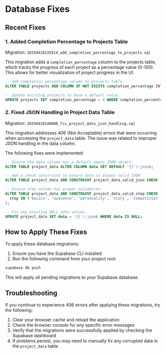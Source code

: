 # Database Fixes

## Recent Fixes

### 1. Added Completion Percentage to Projects Table

Migration: `20250418135914_add_completion_percentage_to_projects.sql`

This migration adds a `completion_percentage` column to the projects table, which tracks the progress of each project as a percentage value (0-100). This allows for better visualization of project progress in the UI.

```sql
-- Add completion_percentage column to projects table
ALTER TABLE projects ADD COLUMN IF NOT EXISTS completion_percentage INTEGER DEFAULT 0;

-- Update existing projects to have a default value
UPDATE projects SET completion_percentage = 0 WHERE completion_percentage IS NULL;
```

### 2. Fixed JSON Handling in Project Data Table

Migration: `20250418140000_fix_project_data_json_handling.sql`

This migration addresses 406 (Not Acceptable) errors that were occurring when accessing the `project_data` table. The issue was related to improper JSON handling in the data column.

The following fixes were implemented:

```sql
-- Ensure the data column has a default empty JSON object
ALTER TABLE project_data ALTER COLUMN data SET DEFAULT '{}'::jsonb;

-- Add a check constraint to ensure data is always valid JSON
ALTER TABLE project_data ADD CONSTRAINT project_data_valid_json CHECK (data IS NULL OR jsonb_typeof(data) = 'object');

-- Ensure step column has proper validation
ALTER TABLE project_data ADD CONSTRAINT project_data_valid_step CHECK (
  step IN ('basics', 'audience', 'personality', 'story', 'competition', 'aesthetics', 'results')
);

-- Fix any existing NULL data values
UPDATE project_data SET data = '{}'::jsonb WHERE data IS NULL;
```

## How to Apply These Fixes

To apply these database migrations:

1. Ensure you have the Supabase CLI installed
2. Run the following command from your project root:

```bash
supabase db push
```

This will apply all pending migrations to your Supabase database.

## Troubleshooting

If you continue to experience 406 errors after applying these migrations, try the following:

1. Clear your browser cache and reload the application
2. Check the browser console for any specific error messages
3. Verify that the migrations were successfully applied by checking the Supabase dashboard
4. If problems persist, you may need to manually fix any corrupted data in the `project_data` table